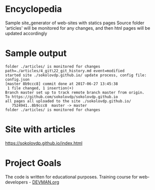 # Encyclopedia

Sample site_generator of web-sites with statics pages
Source folder 'articles' will be monitored for any changes, and then htnl pages will be updated accordingly

# Sample output
```
folder ./articles/ is monitored for changes
path=./articles/4_git\22_git_history.md event=modified
started site ./sokolovdp.github.io/ update process, config file: config.json
[master 8b9ccc8] commit done at 2017-06-27 13:45:38
 1 file changed, 1 insertion(+)
Branch master set up to track remote branch master from origin.
To https://github.com/sokolovdp/sokolovdp.github.io
all pages all uploaded to the site ./sokolovdp.github.io/
   7524941..8b9ccc8  master -> master
folder ./articles/ is monitored for changes
```
# Site with articles
https://sokolovdp.github.io/index.html

# Project Goals

The code is written for educational purposes. Training course for web-developers - [DEVMAN.org](https://devman.org)
  